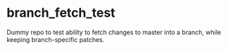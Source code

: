 branch_fetch_test
=================

Dummy repo to test ability to fetch changes to master into a branch, while keeping branch-specific patches.
